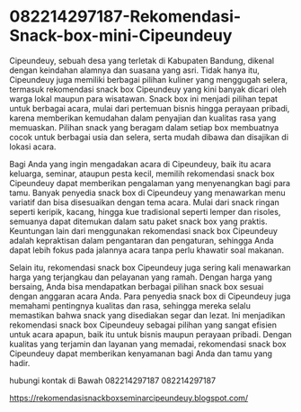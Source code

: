 # 082214297187-Rekomendasi-Snack-box-mini-Cipeundeuy
Cipeundeuy, sebuah desa yang terletak di Kabupaten Bandung, dikenal dengan keindahan alamnya dan suasana yang asri. Tidak hanya itu, Cipeundeuy juga memiliki berbagai pilihan kuliner yang menggugah selera, termasuk rekomendasi snack box Cipeundeuy yang kini banyak dicari oleh warga lokal maupun para wisatawan. Snack box ini menjadi pilihan tepat untuk berbagai acara, mulai dari pertemuan bisnis hingga perayaan pribadi, karena memberikan kemudahan dalam penyajian dan kualitas rasa yang memuaskan. Pilihan snack yang beragam dalam setiap box membuatnya cocok untuk berbagai usia dan selera, serta mudah dibawa dan disajikan di lokasi acara.

Bagi Anda yang ingin mengadakan acara di Cipeundeuy, baik itu acara keluarga, seminar, ataupun pesta kecil, memilih rekomendasi snack box Cipeundeuy dapat memberikan pengalaman yang menyenangkan bagi para tamu. Banyak penyedia snack box di Cipeundeuy yang menawarkan menu variatif dan bisa disesuaikan dengan tema acara. Mulai dari snack ringan seperti keripik, kacang, hingga kue tradisional seperti lemper dan risoles, semuanya dapat ditemukan dalam satu paket snack box yang praktis. Keuntungan lain dari menggunakan rekomendasi snack box Cipeundeuy adalah kepraktisan dalam pengantaran dan pengaturan, sehingga Anda dapat lebih fokus pada jalannya acara tanpa perlu khawatir soal makanan.


Selain itu, rekomendasi snack box Cipeundeuy juga sering kali menawarkan harga yang terjangkau dan pelayanan yang ramah. Dengan harga yang bersaing, Anda bisa mendapatkan berbagai pilihan snack box sesuai dengan anggaran acara Anda. Para penyedia snack box di Cipeundeuy juga memahami pentingnya kualitas dan rasa, sehingga mereka selalu memastikan bahwa snack yang disediakan segar dan lezat. Ini menjadikan rekomendasi snack box Cipeundeuy sebagai pilihan yang sangat efisien untuk acara apapun, baik itu untuk bisnis maupun perayaan pribadi. Dengan kualitas yang terjamin dan layanan yang memadai, rekomendasi snack box Cipeundeuy dapat memberikan kenyamanan bagi Anda dan tamu yang hadir.

hubungi kontak di Bawah
082214297187
082214297187

https://rekomendasisnackboxseminarcipeundeuy.blogspot.com/


